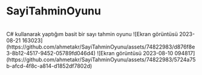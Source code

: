 # SayiTahminOyunu
<br>
C# kullanarak yaptığım basit bir sayı tahmin oyunu
![Ekran görüntüsü 2023-08-21 163023](https://github.com/ahmetakr/SayiTahminOyunu/assets/74822983/d876f8e3-8b12-4517-9452-05789fd046d4)
![Ekran görüntüsü 2023-08-10 094817](https://github.com/ahmetakr/SayiTahminOyunu/assets/74822983/5724a75b-afcd-4f8c-a814-d1852df7802d)
